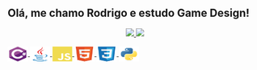 ## Olá, me chamo Rodrigo e estudo Game Design!
<div align="center">
  <a href="https://github.com/digoha">
  <img height="140em" src="https://github-readme-stats.vercel.app/api?username=digoha&show_icons=true&theme=dracula&include_all_commits=true&count_private=true"/>
  <img height="140em" src="https://github-readme-stats.vercel.app/api/top-langs/?username=digoha&layout=compact&langs_count=7&theme=dracula"/>
</div>
<div style="display: inline_block"><br>
  <img align="center" alt="Digo-Csharp" height="30" width="40" src="https://raw.githubusercontent.com/devicons/devicon/master/icons/csharp/csharp-original.svg">
  <img align="center" alt="Digo-Java" height="30" width="40" src="https://raw.githubusercontent.com/devicons/devicon/master/icons/java/java-original.svg">
  <img align="center" alt="Digo-Js" height="30" width="40" src="https://raw.githubusercontent.com/devicons/devicon/master/icons/javascript/javascript-plain.svg">
  <img align="center" alt="Digo-HTML" height="30" width="40" src="https://raw.githubusercontent.com/devicons/devicon/master/icons/html5/html5-original.svg">
  <img align="center" alt="Digo-CSS" height="30" width="40" src="https://raw.githubusercontent.com/devicons/devicon/master/icons/css3/css3-original.svg">
  <img align="center" alt="Digo-Python" height="30" width="40" src="https://raw.githubusercontent.com/devicons/devicon/master/icons/python/python-original.svg">
</div>
  
  ##
